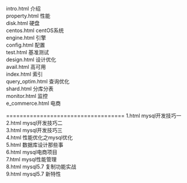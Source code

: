 intro.html       介绍   
property.html    性能   
disk.html        硬盘   
centos.html      centOS系统   
engine.html      引擎   
config.html      配置   
test.html        基准测试   
design.html      设计优化   
avail.html       高可用   
index.html       索引   
query_optim.html 查询优化   
shard.html       分库分表   
monitor.html     监控   
e_commerce.html  电商   

===================================
1.html mysql开发技巧一   
2.html mysql开发技巧二   
3.html mysql开发技巧三   
4.html 性能优化之mysql优化   
5.html 数据库设计那些事   
6.html mysql电商项目   
7.html mysql性能管理   
8.html mysql5.7 复制功能实战   
9.html mysql5.7 新特性   
